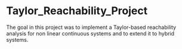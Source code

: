 # Taylor_Reachability_Project
The goal in this project was to implement a Taylor-based reachability analysis for non linear continuous systems and to extend it to hybrid systems.

